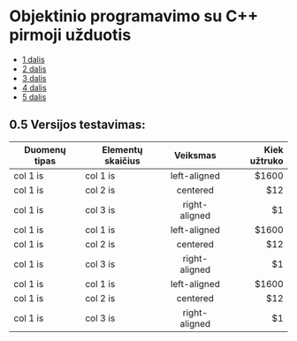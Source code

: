 # Objektinio programavimo su C++ pirmoji užduotis

* [1 dalis](https://github.com/Hurabashi/oop-with-c-plus-plus/tree/V0.1)
* [2 dalis](https://github.com/Hurabashi/oop-with-c-plus-plus/tree/V0.2)
* [3 dalis](https://github.com/Hurabashi/oop-with-c-plus-plus/tree/V0.3.1)
* [4 dalis](https://github.com/Hurabashi/oop-with-c-plus-plus/tree/V0.4)
* [5 dalis](https://github.com/Hurabashi/oop-with-c-plus-plus/tree/V0.5)

## 0.5 Versijos testavimas:

|  Duomenų tipas  | Elementų skaičius   |      Veiksmas      |  Kiek užtruko |
|-----------------|---------------------|:------------------:|--------------:|
|    col 1 is     |      col 1 is       |    left-aligned    | $1600 |
| col 1 is | col 2 is |    centered   |   $12 |
| col 1 is | col 3 is | right-aligned |    $1 |
| col 1 is | col 1 is |  left-aligned | $1600 |
| col 1 is | col 2 is |    centered   |   $12 |
| col 1 is | col 3 is | right-aligned |    $1 |
| col 1 is | col 1 is |  left-aligned | $1600 |
| col 1 is | col 2 is |    centered   |   $12 |
| col 1 is | col 3 is | right-aligned |    $1 |
